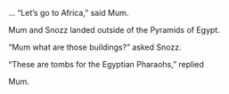 ... “Let’s go to Africa,” said Mum.  

Mum and Snozz landed outside of the Pyramids of Egypt. 

  

 “Mum what are those buildings?” asked Snozz.  

“These are tombs for the Egyptian Pharaohs,” replied  

   Mum.  